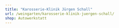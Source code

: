```yaml
---
title: "Karosserie-Klinik Jürgen Schall"
url: /weingarten/karosserie-klinik-juergen-schall/
shop: Autowerkstatt
---
```

